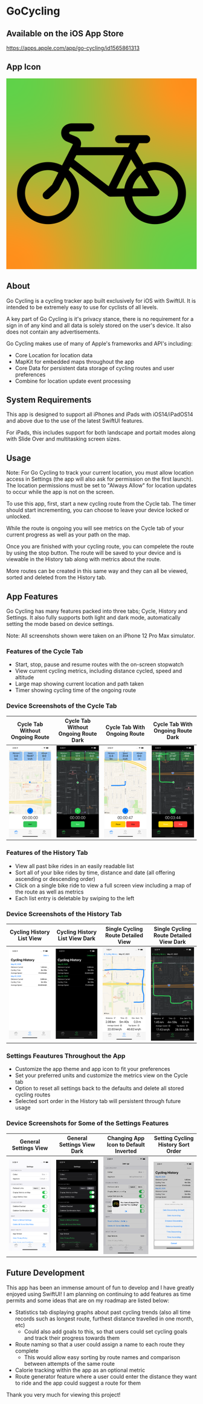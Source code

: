 # GoCycling

## Available on the iOS App Store
https://apps.apple.com/app/go-cycling/id1565861313

## App Icon

![alt text](Screenshots/GoCyclingDefaultIcon1024.png?raw=true)

## About

Go Cycling is a cycling tracker app built exclusively for iOS with SwiftUI. It is intended to be extremely easy to use for cyclists of all levels.

A key part of Go Cycling is it's privacy stance, there is no requirement for a sign in of any kind and all data is solely stored on the user's device. It also does not contain any advertisements.

Go Cycling makes use of many of Apple's frameworks and API's including:
* Core Location for location data
* MapKit for embedded maps throughout the app
* Core Data for persistent data storage of cycling routes and user preferences
* Combine for location update event processing

## System Requirements

This app is designed to support all iPhones and iPads with iOS14/iPadOS14 and above due to the use of the latest SwiftUI features.

For iPads, this includes support for both landscape and portait modes along with Slide Over and multitasking screen sizes.

## Usage

Note: For Go Cycling to track your current location, you must allow location access in Settings (the app will also ask for permission on the first launch). The location permissions must be set to "Always Allow" for location updates to occur while the app is not on the screen.

To use this app, first, start a new cycling route from the Cycle tab. The timer should start incrementing, you can choose to leave your device locked or unlocked.

While the route is ongoing you will see metrics on the Cycle tab of your current progress as well as your path on the map.

Once you are finished with your cycling route, you can compelete the route by using the stop button. The route will be saved to your device and is viewable in the History tab along with metrics about the route.

More routes can be created in this same way and they can all be viewed, sorted and deleted from the History tab.

## App Features

Go Cycling has many features packed into three tabs; Cycle, History and Settings. It also fully supports both light and dark mode, automatically setting the mode based on device settings.

Note: All screenshots shown were taken on an iPhone 12 Pro Max simulator.

### Features of the Cycle Tab
* Start, stop, pause and resume routes with the on-screen stopwatch
* View current cycling metrics, including distance cycled, speed and altitude
* Large map showing current location and path taken
* Timer showing cycling time of the ongoing route

### Device Screenshots of the Cycle Tab
Cycle Tab Without Ongoing Route | Cycle Tab Without Ongoing Route Dark | Cycle Tab With Ongoing Route | Cycle Tab With Ongoing Route Dark
------------------------------- | ------------------------------------ | ---------------------------- | ---------------------------------
![alt text](Screenshots/App_Store_iPhone_12_Pro_Max/1.png?raw=true) | ![alt text](Screenshots/App_Store_iPhone_12_Pro_Max/2.png?raw=true) | ![alt text](Screenshots/App_Store_iPhone_12_Pro_Max/3.png?raw=true) | ![alt text](Screenshots/App_Store_iPhone_12_Pro_Max/4.png?raw=true)

### Features of the History Tab
* View all past bike rides in an easily readable list
* Sort all of your bike rides by time, distance and date (all offering ascending or descending order)
* Click on a single bike ride to view a full screen view including a map of the route as well as metrics
* Each list entry is deletable by swiping to the left

### Device Screenshots of the History Tab
Cycling History List View | Cycling History List View Dark | Single Cycling Route Detailed View | Single Cycling Route Detailed View Dark
------------------------------- | ------------------------------------ | ---------------------------- | ---------------------------------
![alt text](Screenshots/App_Store_iPhone_12_Pro_Max/5.png?raw=true) | ![alt text](Screenshots/App_Store_iPhone_12_Pro_Max/6.png?raw=true) | ![alt text](Screenshots/App_Store_iPhone_12_Pro_Max/7.png?raw=true) | ![alt text](Screenshots/App_Store_iPhone_12_Pro_Max/8.png?raw=true)

### Settings Feautures Throughout the App
* Customize the app theme and app icon to fit your preferences
* Set your preferred units and customize the metrics view on the Cycle tab
* Option to reset all settings back to the defaults and delete all stored cycling routes
* Selected sort order in the History tab will persistent through future usage

### Device Screenshots for Some of the Settings Features
General Settings View | General Settings View Dark | Changing App Icon to Default Inverted | Setting Cycling History Sort Order
------------------------------- | ------------------------------------ | ---------------------------- | ---------------------------------
![alt text](Screenshots/App_Store_iPhone_12_Pro_Max/9.png?raw=true) | ![alt text](Screenshots/App_Store_iPhone_12_Pro_Max/10.png?raw=true) | ![alt text](Screenshots/App_Store_iPhone_12_Pro_Max/12.png?raw=true) | ![alt text](Screenshots/App_Store_iPhone_12_Pro_Max/11.png?raw=true)

## Future Development

This app has been an immense amount of fun to develop and I have greatly enjoyed using SwiftUI! I am planning on continuing to add features as time permits and some ideas that are on my roadmap are listed below:
* Statistics tab displaying graphs about past cycling trends (also all time records such as longest route, furthest distance travelled in one month, etc)
  * Could also add goals to this, so that users could set cycling goals and track their progress towards them
* Route naming so that a user could assign a name to each route they complete
  * This would allow easy sorting by route names and comparison between attempts of the same route
* Calorie tracking within the app as an optional metric
* Route generator feature where a user could enter the distance they want to ride and the app could suggest a route for them

Thank you very much for viewing this project!

